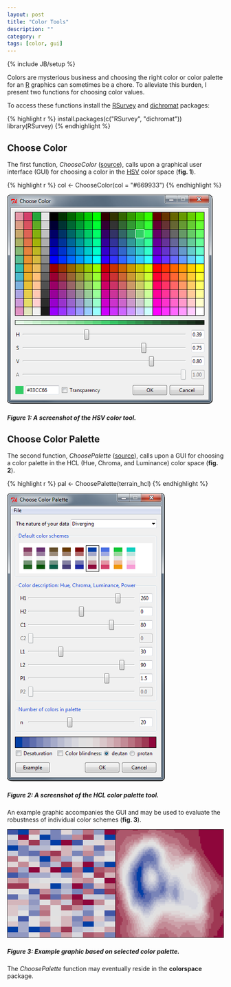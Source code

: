 ```yaml
---
layout: post
title: "Color Tools"
description: ""
category: r
tags: [color, gui]
---
```

{% include JB/setup %}

Colors are mysterious business and choosing the right color or color palette 
for an [R](http://www.r-project.org/) graphics can sometimes be a chore. 
To alleviate this burden, I present two functions for choosing color values.

To access these functions install the 
[RSurvey](http://cran.r-project.org/web/packages/RSurvey/) and 
[dichromat](http://cran.r-project.org/web/packages/dichromat/) packages:

{% highlight r %}
install.packages(c("RSurvey", "dichromat"))
library(RSurvey)
{% endhighlight %}

## Choose Color

The first function, *ChooseColor* 
([source](https://github.com/jfisher-usgs/RSurvey/blob/master/R/ChooseColor.R)), 
calls upon a graphical user interface (GUI) for choosing a color in the 
[HSV](http://en.wikipedia.org/wiki/HSL_and_HSV) color space (**fig. 1**).

{% highlight r %}
col <- ChooseColor(col = "#669933")
{% endhighlight %}

![center](/figs/2012-06-01-color-tools/fig1.png) 
##### Figure 1: A screenshot of the HSV color tool.

## Choose Color Palette

The second function, *ChoosePalette* 
([source](https://github.com/jfisher-usgs/RSurvey/blob/master/R/ChoosePalette.R)),
calls upon a GUI for choosing a color palette in the HCL 
(Hue, Chroma, and Luminance) color space (**fig. 2**). 

{% highlight r %}
pal <- ChoosePalette(terrain_hcl)
{% endhighlight %}

![center](/figs/2012-06-01-color-tools/fig2.png) 
##### Figure 2: A screenshot of the HCL color palette tool.

An example graphic accompanies the GUI and may be used to evaluate the 
robustness of individual color schemes (**fig. 3**).

![center](/figs/2012-06-01-color-tools/fig3.png) 
##### Figure 3: Example graphic based on selected color palette.

The *ChoosePalette* function may eventually reside in the **colorspace** 
package.
